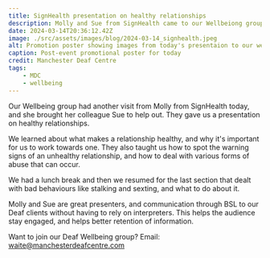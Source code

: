 ```yaml
---
title: SignHealth presentation on healthy relationships
description: Molly and Sue from SignHealth came to our Wellbeiong group to give a presentation on healthy relationships.
date: 2024-03-14T20:36:12.42Z
image: ./src/assets/images/blog/2024-03-14_signhealth.jpeg
alt: Promotion poster showing images from today's presentaion to our wellbeing group by SignHealth staff.
caption: Post-event promotional poster for today
credit: Manchester Deaf Centre
tags:
    - MDC
    - wellbeing
---
```


<!-- {% eleventyImage "./src/assets/images/blog/chip-dogg.png", "Border collie resting on the crest of a grassy, flowery hill with rolling Welsh hills and a lightly clouded sky behind him. His tongue is lolling out comically and he's looking at the viewer.", "The late, great, Chip Dogg (RIP)" %} -->

<!-- ![image](posts/img/2024-03-14_signhealth.jpeg) -->

Our Wellbeing group had another visit from Molly from SignHealth today, and she brought her colleague Sue to help out. They gave us a presentation on healthy relationships.

We learned about what makes a relationship healthy, and why it's important for us to work towards one. They also taught us how to spot the warning signs of an unhealthy relationship, and how to deal with various forms of abuse that can occur.

We had a lunch break and then we resumed for the last section that dealt with bad behaviours like stalking and sexting, and what to do about it.

Molly and Sue are great presenters, and communication through BSL to our Deaf clients without having to rely on interpreters. This helps the audience stay engaged, and helps better retention of information.

Want to join our Deaf Wellbeing group? Email: waite@manchesterdeafcentre.com